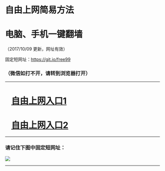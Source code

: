 ﻿# 自由上网简易方法

# 电脑、手机一键翻墙

（2017/10/09 更新，网址有效）

固定短网址：https://git.io/free99

### （微信如打不开，请转到浏览器打开）


***





# &nbsp;&nbsp; <a href="http://ft207334847.fwq-tz-1001.info/fwqtz01.html?t=100900117737 " target="_blank">自由上网入口1</a>
# &nbsp;&nbsp; <a href="http://ft2448522909.fwq-tz-1002.info/fwqtz02.html?t=100900117371 " target="_blank">自由上网入口2</a>
***

### 请记住下图中固定短网址：

<img src="https://s3-us-west-2.amazonaws.com/fwq-1001/yjfq-20170905okok.png" /> 


***

